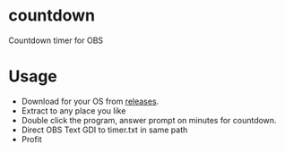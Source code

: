 # countdown
Countdown timer for OBS

# Usage
- Download for your OS from [releases](github.com/xackery/countdown/releases/).
- Extract to any place you like
- Double click the program, answer prompt on minutes for countdown.
- Direct OBS Text GDI to timer.txt in same path
- Profit